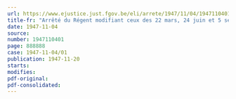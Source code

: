 ```yaml
---
url: https://www.ejustice.just.fgov.be/eli/arrete/1947/11/04/1947110401/justel
title-fr: "Arrêté du Régent modifiant ceux des 22 mars, 24 juin et 5 septembre 1947, portant détermination des subventions entrant dans le cadre de la politique d'intervention en matière de ravitaillement du pays"
date: 1947-11-04
source:
number: 1947110401
page: 888888
case: 1947-11-04/01
publication: 1947-11-20
starts:
modifies:
pdf-original:
pdf-consolidated:
---
```


